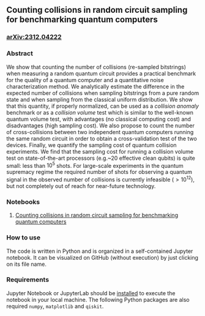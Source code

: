 ## Counting collisions in random circuit sampling for benchmarking quantum computers

### [arXiv:2312.04222](https://arxiv.org/abs/2312.04222)

### Abstract

We show that counting the number of collisions (re-sampled bitstrings) when measuring a random quantum circuit provides a practical benchmark for the quality of a quantum computer and a quantitative noise characterization method. We analytically estimate the difference in the expected number of collisions when sampling bitstrings from a pure random state and when sampling from the classical uniform distribution. We show that this quantity, if properly normalized, can be used as a _collision anomaly_ benchmark or as a _collision volume_ test which is similar to the well-known quantum volume test, with advantages (no classical computing cost) and disadvantages (high sampling cost).
We also propose to count the number of  cross-collisions between two independent quantum computers running the same random circuit in order to obtain a cross-validation test of the two devices.
Finally, we quantify the sampling cost of quantum collision experiments. We find that the sampling cost for running a collision volume test on state-of-the-art processors (e.g.~20 effective clean qubits) is quite small: less than $10^5$ shots. For large-scale experiments in the quantum supremacy regime the required number of shots for observing a quantum signal in the observed number of collisions is currently infeasible ($>10^{12}$), but not completely out of reach for near-future technology.

### Notebooks
1. [Counting collisions in random circuit sampling for benchmarking quantum computers](https://github.com/unitaryfund/research/blob/master/collisions/collisions.ipynb)

### How to use
The code is written in Python and is organized in a self-contained Jupyter notebook.
It can be visualized on GitHub (without execution) by just clicking on its file name.

### Requirements
Jupyter Notebook or JupyterLab should be [installed](https://jupyter.org/install) to execute the notebook in your local machine. 
The following Python packages are also required `numpy`, `matplotlib` and `qiskit`.
